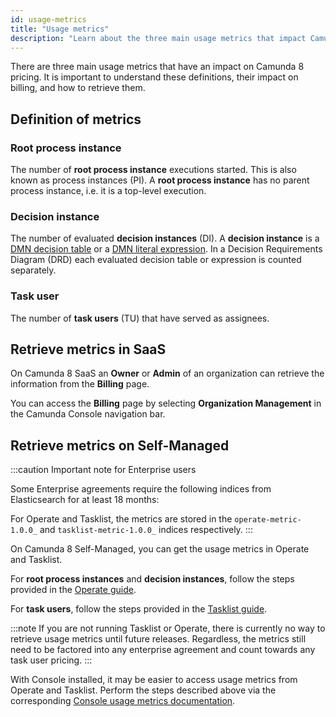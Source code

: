 ```yaml
---
id: usage-metrics
title: "Usage metrics"
description: "Learn about the three main usage metrics that impact Camunda 8 pricing."
---
```


There are three main usage metrics that have an impact on Camunda 8 pricing. It is important to understand these definitions, their impact on billing, and how to retrieve them.

## Definition of metrics

### Root process instance

The number of **root process instance** executions started. This is also known as process instances (PI). A **root process instance** has no parent process instance, i.e. it is a top-level execution.

### Decision instance

The number of evaluated **decision instances** (DI). A **decision instance** is a [DMN decision table](/components/modeler/dmn/decision-table.md) or a [DMN literal expression](/components/modeler/dmn/decision-literal-expression.md). In a Decision Requirements Diagram (DRD) each evaluated decision table or expression is counted separately.

### Task user

The number of **task users** (TU) that have served as assignees.

## Retrieve metrics in SaaS

On Camunda 8 SaaS an **Owner** or **Admin** of an organization can retrieve the information from the **Billing** page.

You can access the **Billing** page by selecting **Organization Management** in the Camunda Console navigation bar.

<!-- Billing Page and link to existing guide from Console -->

## Retrieve metrics on Self-Managed

:::caution Important note for Enterprise users

Some Enterprise agreements require the following indices from Elasticsearch for at least 18 months:

For Operate and Tasklist, the metrics are stored in the `operate-metric-1.0.0_` and `tasklist-metric-1.0.0_` indices respectively.
:::

On Camunda 8 Self-Managed, you can get the usage metrics in Operate and Tasklist.

For **root process instances** and **decision instances**, follow the steps provided in the [Operate guide](/self-managed/components/orchestration-cluster/operate/usage-metrics.md).

For **task users**, follow the steps provided in the [Tasklist guide](/self-managed/components/orchestration-cluster/tasklist/usage-metrics.md).

:::note
If you are not running Tasklist or Operate, there is currently no way to retrieve usage metrics until future releases. Regardless, the metrics still need to be factored into any enterprise agreement and count towards any task user pricing.
:::

With Console installed, it may be easier to access usage metrics from Operate and Tasklist. Perform the steps described above via the corresponding [Console usage metrics documentation](../../self-managed/components/console/usage-metrics.md).

